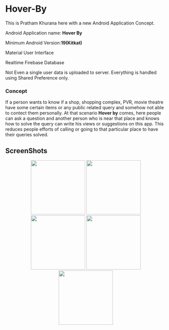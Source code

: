 # Hover-By
This is Pratham Khurana here with a new Android Application Concept.

Android Application name: <b>Hover By</b>

Minimum Android Version:<b>19(Kitkat)</b>

Material User Interface

Realtime Firebase Database

Not Even a single user data is uploaded to server. Everything is handled using Shared Preference only.

### Concept

If a person wants to know if a shop, shopping complex, PVR, movie theatre 
have some certain items or any public related query and somehow not able to contect them personally. At that scenario <b>Hover by</b> comes,
here people can ask a question and another person who is near that place and knows how to solve the query can write his views or suggestions
on this app. This reduces people efforts of calling or going to that particular place to have their queries solved.
## ScreenShots

<p align="center">
  <img src="https://user-images.githubusercontent.com/32957484/58465326-12da2400-8155-11e9-9302-d630b5b2f3bb.jpg" width="170">
  <img src="https://user-images.githubusercontent.com/32957484/58465327-12da2400-8155-11e9-8f0d-0e251b96b0ca.jpg" width="170">
  <img src="https://user-images.githubusercontent.com/32957484/58465328-1372ba80-8155-11e9-9cc7-5d2bf6830d44.jpg" width="170">
  <img src="https://user-images.githubusercontent.com/32957484/58465329-1372ba80-8155-11e9-9bd3-8efe69c1d935.jpg" width="170">
  <img src="https://user-images.githubusercontent.com/32957484/58465333-140b5100-8155-11e9-9695-417b2c52ecb8.jpg" width="170">
</p>
